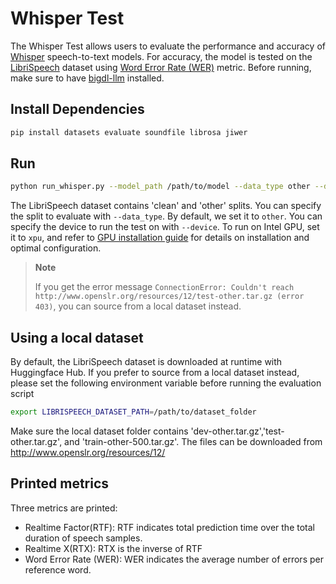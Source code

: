 # Whisper Test
The Whisper Test allows users to evaluate the performance and accuracy of [Whisper](https://huggingface.co/openai/whisper-base) speech-to-text models.
For accuracy, the model is tested on the [LibriSpeech](https://huggingface.co/datasets/librispeech_asr) dataset using [Word Error Rate (WER)](https://github.com/huggingface/evaluate/tree/main/metrics/wer) metric.
Before running, make sure to have [bigdl-llm](../../../README.md) installed.

## Install Dependencies
```bash
pip install datasets evaluate soundfile librosa jiwer
```

## Run
```bash
python run_whisper.py --model_path /path/to/model --data_type other --device cpu
```

The LibriSpeech dataset contains 'clean' and 'other' splits. 
You can specify the split to evaluate with ```--data_type```.
By default, we set it to ```other```.
You can specify the device to run the test on with  ```--device```.
To run on Intel GPU, set it to ```xpu```, and refer to [GPU installation guide](https://bigdl.readthedocs.io/en/latest/doc/LLM/Overview/install_gpu.html) for details on installation and optimal configuration.


> **Note**
>
> If you get the error message `ConnectionError: Couldn't reach http://www.openslr.org/resources/12/test-other.tar.gz (error 403)`, you can source from a local dataset instead.

## Using a local dataset
By default, the LibriSpeech dataset is downloaded at runtime with Huggingface Hub. If you prefer to source from a local dataset instead, please set the following environment variable before running the evaluation script

```bash
export LIBRISPEECH_DATASET_PATH=/path/to/dataset_folder
```

Make sure the local dataset folder contains 'dev-other.tar.gz','test-other.tar.gz', and 'train-other-500.tar.gz'. The files can be downloaded from http://www.openslr.org/resources/12/

## Printed metrics
Three metrics are printed:
- Realtime Factor(RTF): RTF indicates total prediction time over the total duration of speech samples.
- Realtime X(RTX): RTX is the inverse of RTF
- Word Error Rate (WER): WER indicates the average number of errors per reference word.
